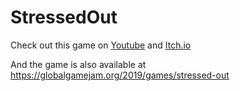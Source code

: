 # StressedOut

Check out this game on [Youtube](https://youtu.be/YfxoecH0sXA) and [Itch.io](https://lowlevelgamedev.itch.io)

And the game is also available at https://globalgamejam.org/2019/games/stressed-out
